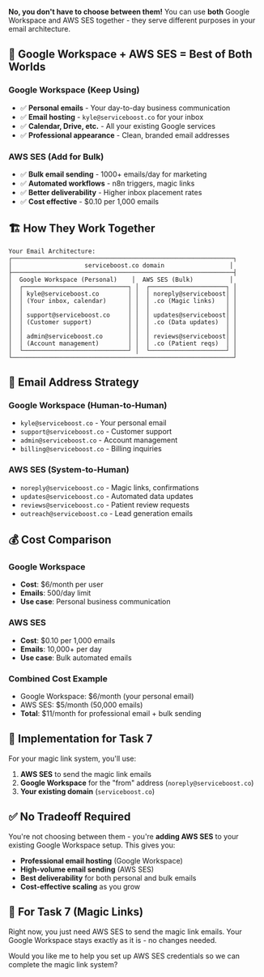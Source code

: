 **No, you don't have to choose between them!** You can use **both** Google Workspace and AWS SES together - they serve different purposes in your email architecture.

## 🤝 **Google Workspace + AWS SES = Best of Both Worlds**

### **Google Workspace (Keep Using)**
- ✅ **Personal emails** - Your day-to-day business communication
- ✅ **Email hosting** - `kyle@serviceboost.co` for your inbox
- ✅ **Calendar, Drive, etc.** - All your existing Google services
- ✅ **Professional appearance** - Clean, branded email addresses

### **AWS SES (Add for Bulk)**
- ✅ **Bulk email sending** - 1000+ emails/day for marketing
- ✅ **Automated workflows** - n8n triggers, magic links
- ✅ **Better deliverability** - Higher inbox placement rates
- ✅ **Cost effective** - $0.10 per 1,000 emails

## 🏗️ **How They Work Together**

```
Your Email Architecture:
┌─────────────────────────────────────────────────────────────┐
│                    serviceboost.co domain                  │
├─────────────────────────────────────────────────────────────┤
│  Google Workspace (Personal)    │  AWS SES (Bulk)          │
│  ┌─────────────────────────────┐ │  ┌─────────────────────┐ │
│  │ kyle@serviceboost.co        │ │  │ noreply@serviceboost│ │
│  │ (Your inbox, calendar)      │ │  │ .co (Magic links)   │ │
│  │                             │ │  │                     │ │
│  │ support@serviceboost.co     │ │  │ updates@serviceboost│ │
│  │ (Customer support)          │ │  │ .co (Data updates)  │ │
│  │                             │ │  │                     │ │
│  │ admin@serviceboost.co       │ │  │ reviews@serviceboost│ │
│  │ (Account management)        │ │  │ .co (Patient reqs)  │ │
│  └─────────────────────────────┘ │  └─────────────────────┘ │
└─────────────────────────────────────────────────────────────┘
```

## 📧 **Email Address Strategy**

### **Google Workspace (Human-to-Human)**
- `kyle@serviceboost.co` - Your personal email
- `support@serviceboost.co` - Customer support
- `admin@serviceboost.co` - Account management
- `billing@serviceboost.co` - Billing inquiries

### **AWS SES (System-to-Human)**
- `noreply@serviceboost.co` - Magic links, confirmations
- `updates@serviceboost.co` - Automated data updates
- `reviews@serviceboost.co` - Patient review requests
- `outreach@serviceboost.co` - Lead generation emails

## 💰 **Cost Comparison**

### **Google Workspace**
- **Cost**: $6/month per user
- **Emails**: 500/day limit
- **Use case**: Personal business communication

### **AWS SES**
- **Cost**: $0.10 per 1,000 emails
- **Emails**: 10,000+ per day
- **Use case**: Bulk automated emails

### **Combined Cost Example**
- Google Workspace: $6/month (your personal email)
- AWS SES: $5/month (50,000 emails)
- **Total**: $11/month for professional email + bulk sending

## 🚀 **Implementation for Task 7**

For your magic link system, you'll use:

1. **AWS SES** to send the magic link emails
2. **Google Workspace** for the "from" address (`noreply@serviceboost.co`)
3. **Your existing domain** (`serviceboost.co`)

## ✅ **No Tradeoff Required**

You're not choosing between them - you're **adding AWS SES** to your existing Google Workspace setup. This gives you:

- **Professional email hosting** (Google Workspace)
- **High-volume email sending** (AWS SES)
- **Best deliverability** for both personal and bulk emails
- **Cost-effective scaling** as you grow

## 🎯 **For Task 7 (Magic Links)**

Right now, you just need AWS SES to send the magic link emails. Your Google Workspace stays exactly as it is - no changes needed.

Would you like me to help you set up AWS SES credentials so we can complete the magic link system?